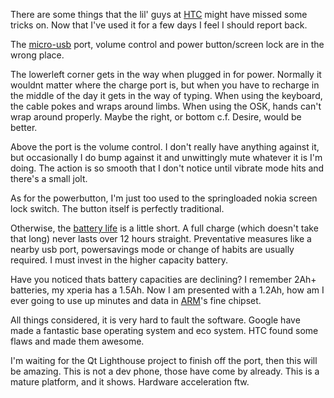 There are some things that the lil' guys at [HTC](http://www.htc.com) might
have missed some tricks on. Now that I've used it for a few days I feel I
should report back.

The [micro-usb](http://en.wikipedia.org/wiki/Universal_Serial_Bus) port,
volume control and power button/screen lock are in the wrong place.

The lowerleft corner gets in the way when plugged in for power. Normally it
wouldnt matter where the charge port is, but when you have to recharge in the
middle of the day it gets in the way of typing. When using the keyboard, the
cable pokes and wraps around limbs. When using the OSK, hands can't wrap
around properly. Maybe the right, or bottom c.f. Desire, would be better.

Above the port is the volume control. I don't really have anything against it,
but occasionally I do bump against it and unwittingly mute whatever it is I'm
doing. The action is so smooth that I don't notice until vibrate mode hits and
there's a small jolt.

As for the powerbutton, I'm just too used to the springloaded nokia screen
lock switch. The button itself is perfectly traditional.

Otherwise, the [battery
life](http://en.wikipedia.org/wiki/Battery_%28electricity%29) is a little
short. A full charge (which doesn't take that long) never lasts over 12 hours
straight. Preventative measures like a nearby usb port, powersavings mode or
change of habits are usually required. I must invest in the higher capacity
battery.

Have you noticed thats battery capacities are declining? I remember 2Ah+
batteries, my xperia has a 1.5Ah. Now I am presented with a 1.2Ah, how am I
ever going to use up minutes and data in
[ARM](http://en.wikipedia.org/wiki/ARM_architecture)'s fine chipset.

All things considered, it is very hard to fault the software. Google have made
a fantastic base operating system and eco system. HTC found some flaws and
made them awesome.

I'm waiting for the Qt Lighthouse project to finish off the port, then this
will be amazing. This is not a dev phone, those have come by already. This is
a mature platform, and it shows. Hardware acceleration ftw.